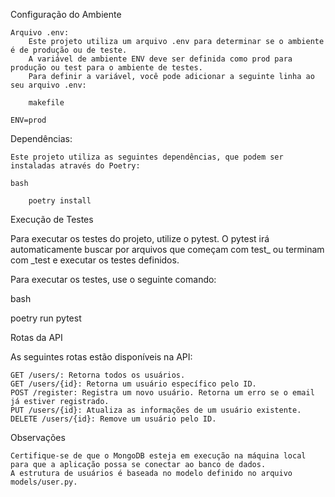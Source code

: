 Configuração do Ambiente

    Arquivo .env:
        Este projeto utiliza um arquivo .env para determinar se o ambiente é de produção ou de teste.
        A variável de ambiente ENV deve ser definida como prod para produção ou test para o ambiente de testes.
        Para definir a variável, você pode adicionar a seguinte linha ao seu arquivo .env:

        makefile

    ENV=prod

Dependências:

    Este projeto utiliza as seguintes dependências, que podem ser instaladas através do Poetry:

    bash

        poetry install

Execução de Testes

Para executar os testes do projeto, utilize o pytest. O pytest irá automaticamente buscar por arquivos que começam com test_ ou terminam com _test e executar os testes definidos.

Para executar os testes, use o seguinte comando:

bash

poetry run pytest

Rotas da API

As seguintes rotas estão disponíveis na API:

    GET /users/: Retorna todos os usuários.
    GET /users/{id}: Retorna um usuário específico pelo ID.
    POST /register: Registra um novo usuário. Retorna um erro se o email já estiver registrado.
    PUT /users/{id}: Atualiza as informações de um usuário existente.
    DELETE /users/{id}: Remove um usuário pelo ID.

Observações

    Certifique-se de que o MongoDB esteja em execução na máquina local para que a aplicação possa se conectar ao banco de dados.
    A estrutura de usuários é baseada no modelo definido no arquivo models/user.py.